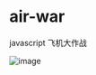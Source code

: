 # air-war
javascript 飞机大作战

![image](https://user-images.githubusercontent.com/42194819/121495069-e035b800-ca0b-11eb-936f-d0a33b644d2d.png)
